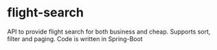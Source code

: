 # flight-search
API to provide flight search for both business and cheap. Supports sort, filter and paging. Code is written in Spring-Boot
